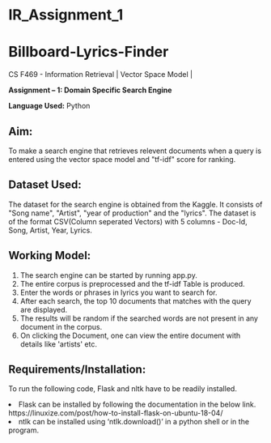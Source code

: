 # IR_Assignment_1
# Billboard-Lyrics-Finder
CS F469 - Information Retrieval | Vector Space Model |

<p><b>Assignment – 1: Domain Specific Search Engine</b></p>
<p><b>Language Used:</b>	Python </p>

<h2>Aim:</h2>
To make a search engine that retrieves relevent documents when a query is entered using the vector space model and "tf-idf" score for ranking.

<h2>Dataset Used:</h2>
The dataset for the search engine is obtained from the Kaggle. It consists of "Song name", "Artist", "year of production" and the "lyrics".  
The dataset is of the format CSV(Column seperated Vectors) with 5 columns - Doc-Id, Song, Artist, Year, Lyrics.

<h2>Working Model:</h2>

1.	The search engine can be started by running app.py.
2.	The entire corpus is preprocessed and the tf-idf Table is produced.
3.  Enter the words or phrases in lyrics you want to search for.
4.	After each search, the top 10 documents that matches with the query are displayed.
5.	The results will be random if the searched words are not present in any document in the corpus.
6.  On clicking the Document, one can view the entire document with details like 'artists' etc.

<h2>Requirements/Installation:</h2>

To run the following code, Flask and nltk have to be readily installed.
<li>	Flask can be installed by following the documentation in the below link. https://linuxize.com/post/how-to-install-flask-on-ubuntu-18-04/</li>
<li>	ntlk can be installed using ‘ntlk.download()’ in a python shell or in the program.</li>

